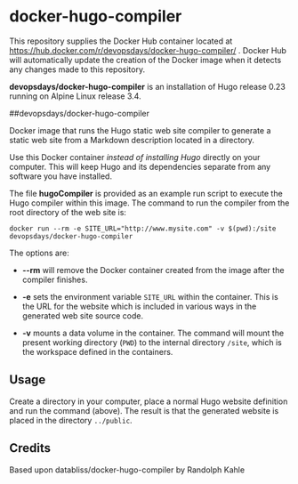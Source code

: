 # docker-hugo-compiler

This repository supplies the Docker Hub container located at
https://hub.docker.com/r/devopsdays/docker-hugo-compiler/ . Docker Hub will
automatically update the creation of the Docker image when it detects any
changes made to this repository.

**devopsdays/docker-hugo-compiler** is an installation of Hugo release 0.23
running on Alpine Linux release 3.4.


##devopsdays/docker-hugo-compiler

Docker image that runs the Hugo static web site compiler to generate a static
web site from a Markdown description located in a directory.

Use this Docker container _instead of installing Hugo_ directly on your
computer. This will keep Hugo and its dependencies separate from any
software you have installed.

The file **hugoCompiler** is provided as an example run script to execute
the Hugo compiler within this image. The command to run the compiler from
the root directory of the web site is:

    docker run --rm -e SITE_URL="http://www.mysite.com" -v $(pwd):/site devopsdays/docker-hugo-compiler

The options are:

* **--rm** will remove the Docker container created from the image after the compiler finishes.

* **-e** sets the environment variable ```SITE_URL``` within the container. This is the URL for the website which is included in various ways in the generated web site source code.

* **-v** mounts a data volume in the container. The command will mount the present working directory (```PWD```) to the internal directory ```/site```, which is the workspace defined in the containers.

## Usage

Create a directory in your computer, place a normal Hugo website definition and
run the command (above). The result is that the generated website is placed in
the directory ```../public```.

## Credits
Based upon databliss/docker-hugo-compiler by Randolph Kahle
